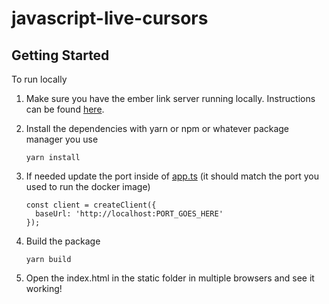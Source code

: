 # javascript-live-cursors

## Getting Started

To run locally

1. Make sure you have the ember link server running locally. Instructions can be found [here](../../README.md).
2. Install the dependencies with yarn or npm or whatever package manager you use

   ```
   yarn install
   ```

3. If needed update the port inside of [app.ts](app.ts) (it should match the port you used to run the docker image)

   ```
   const client = createClient({
     baseUrl: 'http://localhost:PORT_GOES_HERE'
   });
   ```

4. Build the package

   ```
   yarn build
   ```

5. Open the index.html in the static folder in multiple browsers and see it working!
